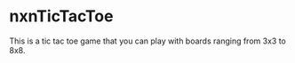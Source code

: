 # nxnTicTacToe
This is a tic tac toe game that you can play with boards ranging from 3x3 to 8x8. 


